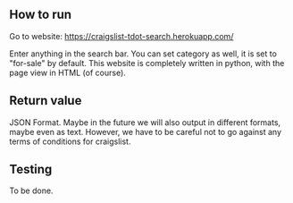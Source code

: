 ## How to run

Go to website: https://craigslist-tdot-search.herokuapp.com/

Enter anything in the search bar. You can set category as well, it is set to "for-sale" by default.
This website is completely written in python, with the page view in HTML (of course).

## Return value

JSON Format. Maybe in the future we will also output in different formats, maybe even as text. However, we have to be careful not to go against any terms of conditions for craigslist.

## Testing

To be done.
